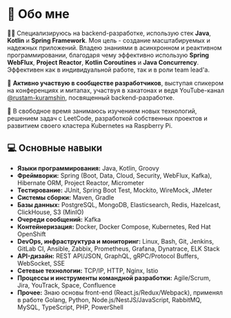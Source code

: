 # 🚀 Обо мне

👨‍💻 Специализируюсь на backend-разработке, использую стек **Java**, **Kotlin** и **Spring Framework**. Моя цель - создание масштабируемых и надежных приложений. Владею знаниями в асинхронном и реактивном программировании, благодаря чему эффективно использую **Spring WebFlux**, **Project Reactor**, **Kotlin Coroutines** и **Java Concurrency**. Эффективен как в индивидуальной работе, так и в роли team lead'а.

🎤 **Активно участвую в сообществе разработчиков**, выступая спикером на конференциях и митапах, участвуя в хакатонах и ведя YouTube-канал [@rustam-kuramshin](https://www.youtube.com/@zen-code), посвященный backend-разработке.

🌱 В свободное время занимаюсь изучением новых технологий, решением задач с LeetCode, разработкой собственных проектов и развитием своего кластера Kubernetes на Raspberry Pi.

## 💻 Основные навыки
- **Языки программирования:** Java, Kotlin, Groovy
- **Фреймворки:** Spring (Boot, Data, Cloud, Security, WebFlux, Kafka), Hibernate ORM, Project Reactor, Micrometer
- **Тестирование:** JUnit, Spring Boot Test, Mockito, WireMock, JMeter
- **Системы сборки:** Maven, Gradle
- **Базы данных:** PostgreSQL, MongoDB, Elasticsearch, Redis, Hazelcast, ClickHouse, S3 (MinIO)
- **Очереди сообщений:** Kafka
- **Контейнеризация:** Docker, Docker Compose, Kubernetes, Red Hat OpenShift
- **DevOps, инфраструктура и мониторинг:** Linux, Bash, Git, Jenkins, GitLab CI, Ansible, Zabbix, Prometheus, Grafana, Dynatrace, ELK Stack
- **API-дизайн:** REST API/JSON, GraphQL, gRPC/Protocol Buffers, WebSocket, SSE
- **Сетевые технологии:** TCP/IP, HTTP, Nginx, Istio
- **Процессы и инструменты командной разработки:** Agile/Scrum, Jira, YouTrack, Space, Confluence
- **Прочее:** Знаю основы front-end (React.js/Redux/Webpack), применял в работе Golang, Python, Node.js/NestJS/JavaScript, RabbitMQ, MySQL, TypeScript, PHP, PowerShell
